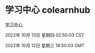# 学习中心 colearnhub
[学习中心](http://27.19.33.125:56308/colearnhub/)

2022年 10月 13日 星期四 02:50:03 CST

2022年 10月 12日 星期三 18:50:03 GMT
